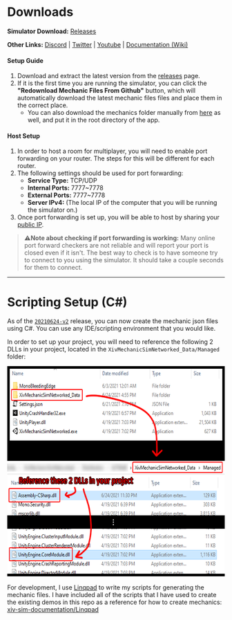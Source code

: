 # Downloads

**Simulator Download:** [Releases](https://github.com/xiv-stats/xiv-sim-documentation/releases)

**Other Links:** [Discord](https://discord.gg/XjP3f2HXYy) | [Twitter](https://twitter.com/xiv_sim) | [Youtube](https://www.youtube.com/channel/UC_pX9gr7B-wd5nIBHafqiKw) | [Documentation (Wiki)](https://github.com/xiv-stats/xiv-sim-documentation/wiki)

#### Setup Guide
1. Download and extract the latest version from the [releases](https://github.com/xiv-stats/xiv-sim-documentation/releases) page.
2. If it is the first time you are running the simulator, you can click the **"Redownload Mechanic Files From Github"** button, which will automatically download the latest mechanic files files and place them in the correct place.
   - You can also download the mechanics folder manually from [here](https://github.com/xiv-stats/xiv-sim-mechanics) as well, and put it in the root directory of the app.

#### Host Setup
1. In order to host a room for multiplayer, you will need to enable port forwarding on your router. The steps for this will be different for each router.
2. The following settings should be used for port forwarding:
   - **Service Type:** TCP/UDP
   - **Internal Ports:** 7777~7778
   - **External Ports:** 7777~7778
   - **Server IPv4:** (The local IP of the computer that you will be running the simulator on.)
2. Once port forwarding is set up, you will be able to host by sharing your [public IP](https://whatismyipaddress.com/).

> ⚠**Note about checking if port forwarding is working:** Many online port forward checkers are not reliable and will report your port is closed even if it isn't. The best way to check is to have someone try to connect to you using the simulator. It should take a couple seconds for them to connect.

---

# Scripting Setup (C#)
As of the [`20210624-v2`](https://github.com/xiv-stats/xiv-sim-documentation/releases/tag/20210624-v2) release, you can now create the mechanic json files using C#. You can use any IDE/scripting environment that you would like.

In order to set up your project, you will need to reference the following 2 DLLs in your project, located in the `XivMechanicSimNetworked_Data/Managed` folder:

<p align="center">
   <img width="629px" height="486px" src="Images/DllLocation.png">
</p>

For development, I use [Linqpad](https://www.linqpad.net/) to write my scripts for generating the mechanic files. I have included all of the scripts that I have used to create the existing demos in this repo as a reference for how to create mechanics: [xiv-sim-documentation/Linqpad](https://github.com/xiv-stats/xiv-sim-documentation/tree/main/Linqpad)















